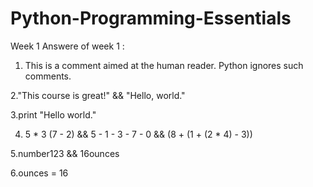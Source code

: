 # Python-Programming-Essentials
Week 1
Answere of week 1 :

1. This is a comment aimed at the human reader. Python ignores such comments.  

2."This course is great!" && "Hello, world." 

3.print "Hello world."

4. 5 * 3 (7 - 2) && 5 - 1 - 3 - 7 - 0  && (8 + (1 + (2 * 4) - 3))

5.number123 && 16ounces 

6.ounces = 16 
